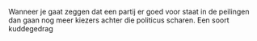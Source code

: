 Wanneer je gaat zeggen dat een partij er goed voor staat in de peilingen dan gaan nog meer kiezers achter die politicus scharen.
Een soort kuddegedrag